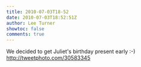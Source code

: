 ```yaml
---
title: 2010-07-03T18-52
date: 2010-07-03T18:52:51Z
author: Lee Turner
showtoc: false
comments: true
---
```


We decided to get Juliet's birthday present early :-)  http://tweetphoto.com/30583345

